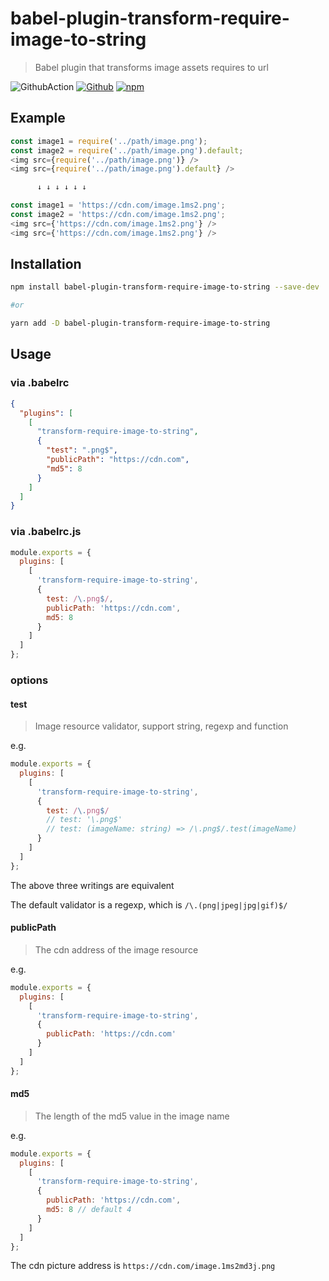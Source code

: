 # babel-plugin-transform-require-image-to-string

> Babel plugin that transforms image assets requires to url

![GithubAction](https://github.com/yyzclyang/babel-plugin-transform-require-image-to-string/workflows/UnitTest/badge.svg)
[![Github](https://img.shields.io/github/license/yyzclyang/babel-plugin-transform-require-image-to-string.svg)](https://github.com/yyzclyang/babel-plugin-transform-require-image-to-string)
[![npm](https://img.shields.io/npm/v/babel-plugin-transform-require-image-to-string.svg)](https://www.npmjs.com/package/babel-plugin-transform-require-image-to-string)

## Example

```javascript
const image1 = require('../path/image.png');
const image2 = require('../path/image.png').default;
<img src={require('../path/image.png')} />
<img src={require('../path/image.png').default} />

      ↓ ↓ ↓ ↓ ↓ ↓

const image1 = 'https://cdn.com/image.1ms2.png';
const image2 = 'https://cdn.com/image.1ms2.png';
<img src={'https://cdn.com/image.1ms2.png'} />
<img src={'https://cdn.com/image.1ms2.png'} />
```

## Installation

```bash
npm install babel-plugin-transform-require-image-to-string --save-dev

#or

yarn add -D babel-plugin-transform-require-image-to-string
```

## Usage

### via .babelrc

```json
{
  "plugins": [
    [
      "transform-require-image-to-string",
      {
        "test": ".png$",
        "publicPath": "https://cdn.com",
        "md5": 8
      }
    ]
  ]
}
```

### via .babelrc.js

```javascript
module.exports = {
  plugins: [
    [
      'transform-require-image-to-string',
      {
        test: /\.png$/,
        publicPath: 'https://cdn.com',
        md5: 8
      }
    ]
  ]
};
```

### options

#### test

> Image resource validator, support string, regexp and function

e.g.

```javascript
module.exports = {
  plugins: [
    [
      'transform-require-image-to-string',
      {
        test: /\.png$/
        // test: '\.png$'
        // test: (imageName: string) => /\.png$/.test(imageName)
      }
    ]
  ]
};
```

The above three writings are equivalent

The default validator is a regexp, which is `/\.(png|jpeg|jpg|gif)$/`

#### publicPath

> The cdn address of the image resource

e.g.

```javascript
module.exports = {
  plugins: [
    [
      'transform-require-image-to-string',
      {
        publicPath: 'https://cdn.com'
      }
    ]
  ]
};
```

#### md5

> The length of the md5 value in the image name

e.g.

```javascript
module.exports = {
  plugins: [
    [
      'transform-require-image-to-string',
      {
        publicPath: 'https://cdn.com',
        md5: 8 // default 4
      }
    ]
  ]
};
```

The cdn picture address is `https://cdn.com/image.1ms2md3j.png`
